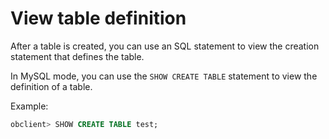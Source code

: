 View table definition 
==========================================

After a table is created, you can use an SQL statement to view the creation statement that defines the table. 

In MySQL mode, you can use the `SHOW CREATE TABLE` statement to view the definition of a table. 

Example:

```sql
obclient> SHOW CREATE TABLE test;
```



